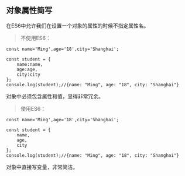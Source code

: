 ## 对象属性简写

在ES6中允许我们在设置一个对象的属性的时候不指定属性名。

> 不使用ES6：

```
const name='Ming',age='18',city='Shanghai';

const student = {
    name:name,
    age:age,
    city:city
};
console.log(student);//{name: "Ming", age: "18", city: "Shanghai"}
```

对象中必须包含属性和值，显得非常冗余。

> 使用ES6：

```
const name='Ming',age='18',city='Shanghai';

const student = {
    name,
    age,
    city
};
console.log(student);//{name: "Ming", age: "18", city: "Shanghai"}
```

对象中直接写变量，非常简洁。